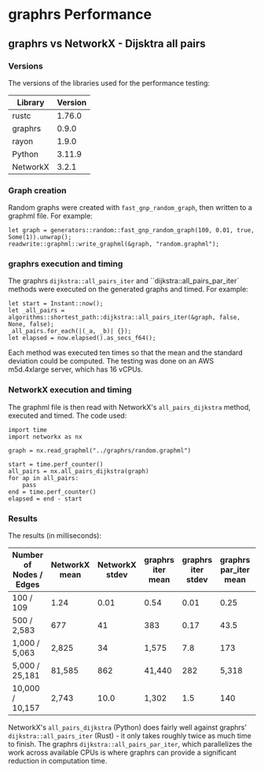 # graphrs Performance

## graphrs vs NetworkX - Dijsktra all pairs

### Versions

The versions of the libraries used for the performance testing:

| Library  | Version |
| -------- | ------- |
| rustc    | 1.76.0  |
| graphrs  | 0.9.0   |
| rayon    | 1.9.0   |
| Python   | 3.11.9  |
| NetworkX | 3.2.1   |

### Graph creation

Random graphs were created with `fast_gnp_random_graph`, then written to a graphml file. For example:

```
let graph = generators::random::fast_gnp_random_graph(100, 0.01, true, Some(1)).unwrap();
readwrite::graphml::write_graphml(&graph, "random.graphml");
```

### graphrs execution and timing

The graphrs `dijkstra::all_pairs_iter` and ``dijkstra::all_pairs_par_iter` methods were executed on the generated graphs and timed. For example:

```
let start = Instant::now();
let _all_pairs = algorithms::shortest_path::dijkstra::all_pairs_iter(&graph, false, None, false);
_all_pairs.for_each(|(_a, _b)| {});
let elapsed = now.elapsed().as_secs_f64();
```

Each method was executed ten times so that the mean and the standard deviation could be computed. The testing was done on an AWS m5d.4xlarge server, which has 16 vCPUs.

### NetworkX execution and timing

The graphml file is then read with NetworkX's `all_pairs_dijkstra` method, executed and timed. The code used:

```
import time
import networkx as nx

graph = nx.read_graphml("../graphrs/random.graphml")

start = time.perf_counter()
all_pairs = nx.all_pairs_dijkstra(graph)
for ap in all_pairs:
    pass
end = time.perf_counter()
elapsed = end - start
```

### Results

The results (in milliseconds):

| Number of Nodes / Edges | NetworkX mean | NetworkX stdev | graphrs iter mean | graphrs iter stdev | graphrs par_iter mean | graphrs par_iter stdev |
| ----------------------- | ------------- | -------------- | ----------------- | ------------------ | --------------------- | ---------------------- |
| 100 / 109               | 1.24          | 0.01           | 0.54              | 0.01               | 0.25                  | 0.36                   |
| 500 / 2,583             | 677           | 41             | 383               | 0.17               | 43.5                  | 0.90                   |
| 1,000 / 5,063           | 2,825         | 34             | 1,575             | 7.8                | 173                   | 1.9                    |
| 5,000 / 25,181          | 81,585        | 862            | 41,440            | 282                | 5,318                 | 76                     |
| 10,000 / 10,157         | 2,743         | 10.0           | 1,302             | 1.5                | 140                   | 3.0                    |

NetworkX's `all_pairs_dijkstra` (Python) does fairly well against graphrs' `dijkstra::all_pairs_iter` (Rust) - it only takes roughly twice as much time to finish. The graphrs `dijkstra::all_pairs_par_iter`, which parallelizes the work across available CPUs is where graphrs can provide a significant reduction in computation time.
